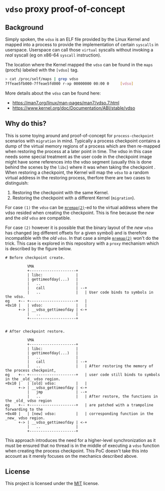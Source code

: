 # `vdso` proxy proof-of-concept

## Background
Simply spoken, the `vdso` is an ELF file provided by the Linux Kernel and
mapped into a process to provide the implementation of certain `syscalls` in
userspace. Userspace can call those `virtual` syscalls without invoking a
_real_ syscall (eg on x86-64 `syscall` instruction).

The location where the Kernel mapped the `vdso` can be found in the `maps`
(procfs) labeled with the `[vdso]` tag.
```bash
> cat /proc/self/maps | grep vdso
7ffeae5fb000-7ffeae5fd000 r-xp 00000000 00:00 0     [vdso]
```

More details about the `vdso` can be found here:
- https://man7.org/linux/man-pages/man7/vdso.7.html
- https://www.kernel.org/doc/Documentation/ABI/stable/vdso

## Why do this?
This is some toying around and proof-of-concept for `process-checkpoint`
scenarios with `migration` in mind.
Typically a process checkpoint contains a dump of the virtual memory regions of
a process which are then re-mapped when restoring the process at a later point
in time. The vdso in this case needs some special treatment as the user code in
the checkpoint image might have some references into the vdso segment (usually
this is done behind the scenes by the `libc`) where it was when taking the
checkpoint .
When restoring a checkpoint, the Kernel will map the `vdso` to a random virtual
address in the restoring process, therfore there are two cases to distinguish:
1. Restoring the checkpoint with the same Kernel.
1. Restoring the checkpoint with a different Kernel (`migration`).

For case `(1)` the `vdso` can be [`mremap(2)`][man-mremap]-ed to the virtual
address where the vdso resided when creating the checkpoint. This is fine
because the _new_ and the _old_ `vdso` are compatible.

For case `(2)` however it is possible that the binary layout of the _new_
`vdso` has changed (eg different offsets for a given symbol) and is therefore
incompatible with the _old_ `vdso`. In that case a simple
[`mremap(2)`][man-mremap] won't do the trick.
This case is explored in this repository with a `proxy` mechanism which is
described by the figure below.

```text
# Before checkpoint create.

          VMA
          +---------------------+
          | libc:               |
          | gettimeofday(...)   |
          |   ..                |
          |   call              | --+
          |   ..                |   | User code binds to symbols in the vdso.
eg    +-- +---------------------+   |
+0x10 |   | vdso:               |   |
      +-> | __vdso_gettimeofday | <-+
          |   ..                |
          +---------------------+


# After checkpoint restore.

          VMA
          +---------------------+
          | libc:               |
          | gettimeofday(...)   |
          |   ..                |
          |   call              | --+
          |   ..                |   | After restoring the memory of the process checkpoint,
eg    +-- +---------------------+   | user code still binds to symbols in the _old_ vdso region.
+0x10 |   | [old] vdso:         |   |
      +-> | __vdso_gettimeofday | <-+
          |   jmp               | --+
          |   ..                |   | After restore, the functions in the _old_ vdso region
eg    +-- +---------------------+   | are patched with a trampoline forwarding to the
+0x40 |   | [new] vdso:         |   | corresponding function in the _new_ vdso region.
      +-> | __vdso_gettimeofday | <-+
          |   ..                |
          +---------------------+
```

This approach introduces the need for a higher-level synchronization as it must
be ensured that no thread is in the middle of executing a `vdso` function when
creating the process checkpoint. This PoC doesn't take this into account as it
merely focuses on the mechanics described above.

## License
This project is licensed under the [MIT](LICENSE) license.

[man-mremap]: https://man7.org/linux/man-pages/man2/mremap.2.html
